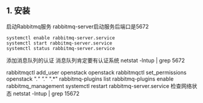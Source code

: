 ## 1. 安装
    
启动Rabbitmq服务
rabbitmq-server启动服务后端口是5672
```
systemctl enable rabbitmq-server.service
systemctl start rabbitmq-server.service
systemctl status rabbitmq-server.service
```
添加消息队列的认证
消息队列肯定要有认证系统
netstat -lntup | grep 5672

rabbitmqctl add_user openstack openstack
rabbitmqctl set_permissions openstack ".*" ".*" ".*"
rabbitmq-plugins list
rabbitmq-plugins enable rabbitmq_management
systemctl restart rabbitmq-server.service
检查网络状态
netstat -lntup | grep 15672
